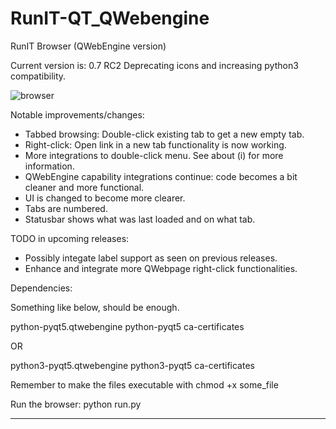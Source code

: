 # RunIT-QT_QWebengine
RunIT Browser (QWebEngine version)

Current version is: 0.7 RC2 
Deprecating icons and increasing python3 compatibility.


![browser](https://user-images.githubusercontent.com/29865797/128581188-7023303a-a561-40bd-b37c-a82f4eaf9d23.png)


Notable improvements/changes:



- Tabbed browsing: Double-click existing tab to get a new empty tab.
- Right-click: Open link in a new tab functionality is now working.
- More integrations to double-click menu. See about (i) for more information.
- QWebEngine capability integrations continue: code becomes a bit cleaner and more functional.
- UI is changed to become more clearer.
- Tabs are numbered. 
- Statusbar shows what was last loaded and on what tab.

TODO in upcoming releases: 

- Possibly integate label support as seen on previous releases.
- Enhance and integrate more QWebpage right-click functionalities.

	

Dependencies:

Something like below, should be enough.

python-pyqt5.qtwebengine python-pyqt5 ca-certificates


OR

python3-pyqt5.qtwebengine python3-pyqt5 ca-certificates



Remember to make the files executable with chmod +x some_file

Run the browser: python run.py 


_______________________________________
